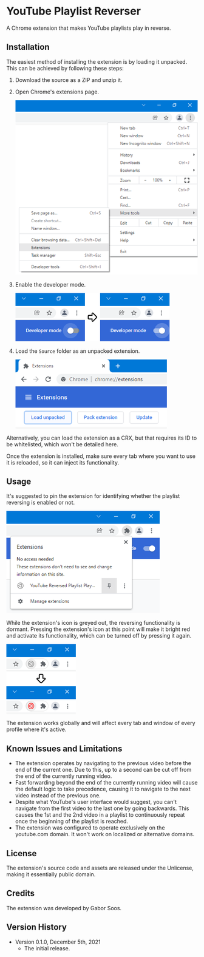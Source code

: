 # YouTube Playlist Reverser

A Chrome extension that makes YouTube playlists play in reverse.


## Installation

The easiest method of installing the extension is by loading it unpacked. This
can be achieved by following these steps:

 1. Download the source as a ZIP and unzip it.
 2. Open Chrome's extensions page.

    ![Accessing the extensions page.](Documentation/extensions.png?raw=true)

 3. Enable the developer mode.

    ![Enabling the developer mode.](Documentation/developer-mode.png?raw=true)

 4. Load the `Source` folder as an unpacked extension.

    ![Loading the unpacked extension.](Documentation/load-unpacked.png?raw=true)

Alternatively, you can load the extension as a CRX, but that requires its ID to
be whitelisted, which won't be detailed here.

Once the extension is installed, make sure every tab where you want to use it is
reloaded, so it can inject its functionality.


## Usage

It's suggested to pin the extension for identifying whether the playlist
reversing is enabled or not.

![Pinning the extension.](Documentation/pinning.png?raw=true)

While the extension's icon is greyed out, the reversing functionality is
dormant. Pressing the extension's icon at this point will make it bright red and
activate its functionality, which can be turned off by pressing it again.

![Enabling the reverser.](Documentation/enabling.png?raw=true)

The extension works globally and will affect every tab and window of every
profile where it's active.


## Known Issues and Limitations

- The extension operates by navigating to the previous video before the end of
  the current one. Due to this, up to a second can be cut off from the end of
  the currently running video.
- Fast forwarding beyond the end of the currently running video will cause the
  default logic to take precedence, causing it to navigate to the next video
  instead of the previous one.
- Despite what YouTube's user interface would suggest, you can't navigate from
  the first video to the last one by going backwards. This causes the 1st and
  the 2nd video in a playlist to continuously repeat once the beginning of the
  playlist is reached.
- The extension was configured to operate exclusively on the youtube.com domain.
  It won't work on localized or alternative domains.


## License

The extension's source code and assets are released under the Unlicense, making
it essentially public domain.


## Credits

The extension was developed by Gabor Soos.


## Version History

- Version 0.1.0, December 5th, 2021
  - The initial release.
